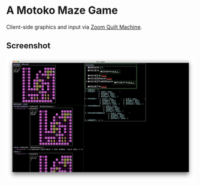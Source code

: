 # A Motoko Maze Game

Client-side graphics and input via [Zoom Quilt Machine](https://github.com/matthewhammer/zqm).

## Screenshot

![Screenshot](img/Screenshot-20200328.png)
